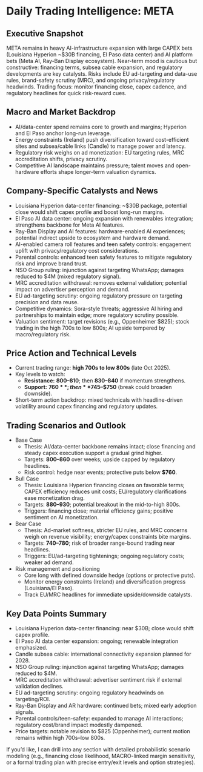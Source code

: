 # Daily Trading Intelligence: META

## Executive Snapshot
META remains in heavy AI-infrastructure expansion with large CAPEX bets (Louisiana Hyperion ~$30B financing, El Paso data center) and AI platform bets (Meta AI, Ray-Ban Display ecosystem). Near-term mood is cautious but constructive: financing terms, subsea cable expansion, and regulatory developments are key catalysts. Risks include EU ad-targeting and data-use rules, brand-safety scrutiny (MRC), and ongoing privacy/regulatory headwinds. Trading focus: monitor financing close, capex cadence, and regulatory headlines for quick risk-reward cues.

## Macro and Market Backdrop
- AI/data-center spend remains core to growth and margins; Hyperion and El Paso anchor long-run leverage.
- Energy constraints (Ireland) push diversification toward cost-efficient sites and subsea/cable links (Candle) to manage power and latency.
- Regulatory risk weighs on ad monetization: EU targeting rules, MRC accreditation shifts, privacy scrutiny.
- Competitive AI landscape maintains pressure; talent moves and open-hardware efforts shape longer-term valuation dynamics.

## Company-Specific Catalysts and News
- Louisiana Hyperion data-center financing: ~\$30B package, potential close would shift capex profile and boost long-run margins.
- El Paso AI data center: ongoing expansion with renewables integration; strengthens backbone for Meta AI features.
- Ray-Ban Display and AI features: hardware-enabled AI experiences; potential indirect upside to ecosystem and hardware demand.
- AI-enabled camera roll features and teen safety controls: engagement uplift with privacy/regulatory cost considerations.
- Parental controls: enhanced teen safety features to mitigate regulatory risk and improve brand trust.
- NSO Group ruling: injunction against targeting WhatsApp; damages reduced to \$4M (mixed regulatory signal).
- MRC accreditation withdrawal: removes external validation; potential impact on advertiser perception and demand.
- EU ad-targeting scrutiny: ongoing regulatory pressure on targeting precision and data reuse.
- Competitive dynamics: Sora-style threats; aggressive AI hiring and partnerships to maintain edge; more regulatory scrutiny possible.
- Valuation sentiment: target revisions (e.g., Oppenheimer \$825); stock trading in the high 700s to low 800s; AI upside tempered by macro/regulatory risk.

## Price Action and Technical Levels
- Current trading range: **high 700s to low 800s** (late Oct 2025).
- Key levels to watch:
  - **Resistance:** **$800–$810**; then **$830–$840** if momentum strengthens.
  - **Support:** **$760**; then **$745–$750** (break could broaden downside).
- Short-term action backdrop: mixed technicals with headline-driven volatility around capex financing and regulatory updates.

## Trading Scenarios and Outlook
- Base Case
  - Thesis: AI/data-center backbone remains intact; close financing and steady capex execution support a gradual grind higher.
  - Targets: **$800–$860** over weeks; upside capped by regulatory headlines.
  - Risk control: hedge near events; protective puts below **$760**.
- Bull Case
  - Thesis: Louisiana Hyperion financing closes on favorable terms; CAPEX efficiency reduces unit costs; EU/regulatory clarifications ease monetization drag.
  - Targets: **$880–$930**; potential breakout in the mid-to-high 800s.
  - Triggers: financing close; material efficiency gains; positive sentiment on AI monetization.
- Bear Case
  - Thesis: Ad-market softness, stricter EU rules, and MRC concerns weigh on revenue visibility; energy/capex constraints bite margins.
  - Targets: **$740–$780**; risk of broader range-bound trading near headlines.
  - Triggers: EU/ad-targeting tightenings; ongoing regulatory costs; weaker ad demand.
- Risk management and positioning
  - Core long with defined downside hedge (options or protective puts).
  - Monitor energy constraints (Ireland) and diversification progress (Louisiana/El Paso).
  - Track EU/MRC headlines for immediate upside/downside catalysts.

## Key Data Points Summary
- Louisiana Hyperion data-center financing: near \$30B; close would shift capex profile.
- El Paso AI data center expansion: ongoing; renewable integration emphasized.
- Candle subsea cable: international connectivity expansion planned for 2028.
- NSO Group ruling: injunction against targeting WhatsApp; damages reduced to \$4M.
- MRC accreditation withdrawal: advertiser sentiment risk if external validation declines.
- EU ad-targeting scrutiny: ongoing regulatory headwinds on targeting/ROI.
- Ray-Ban Display and AR hardware: continued bets; mixed early adoption signals.
- Parental controls/teen-safety: expanded to manage AI interactions; regulatory cost/brand impact modestly dampened.
- Price targets: notable revision to \$825 (Oppenheimer); current motion remains within high 700s–low 800s.

If you’d like, I can drill into any section with detailed probabilistic scenario modeling (e.g., financing close likelihood, MACRO-linked margin sensitivity, or a formal trading plan with precise entry/exit levels and option strategies).